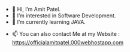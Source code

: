 - 👋 Hi, I’m Amit Patel.
- 👀 I’m interested in Software Development.
- 🌱 I’m currently learning JAVA.
<!--- 💞️ I’m looking to collaborate on ... -->
- 📫 You can also contact Me at my Website : https://officialamitpatel.000webhostapp.com
<!-- 😄 Pronouns: ...
- ⚡ Fun fact: ...  -->

<!---
amitpatel57/amitpatel57 is a ✨ special ✨ repository because its `README.md` (this file) appears on your GitHub profile.
You can click the Preview link to take a look at your changes.
--->
